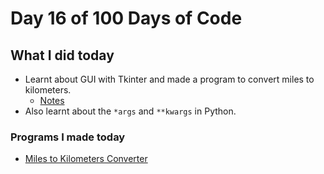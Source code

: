 # Day 16 of 100 Days of Code

## What I did today

- Learnt about GUI with Tkinter and made a program to convert miles to kilometers.
  - [Notes](main.py)
- Also learnt about the `*args` and `**kwargs` in Python.

### Programs I made today

- [Miles to Kilometers Converter](milesToKmConverter/main.py)
